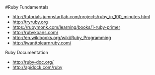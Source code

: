 #Ruby Fundamentals 
- http://tutorials.jumpstartlab.com/projects/ruby_in_100_minutes.html
- http://tryruby.org
- https://rubymonk.com/learning/books/1-ruby-primer
- http://rubykoans.com/
- http://en.wikibooks.org/wiki/Ruby_Programming
- http://iwanttolearnruby.com/

Ruby Documentation
- http://ruby-doc.org/
- http://apidock.com/ruby
